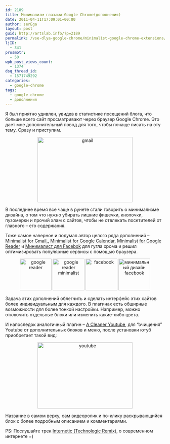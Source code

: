 ```yaml
---
id: 2189
title: Минимализм глазами Google Chrome(дополнения)
date: 2011-04-11T17:09:01+00:00
author: serEga
layout: post
guid: http://artslab.info/?p=2189
permalink: /vse-dlya-google-chrome/minimalist-google-chrome-extensions/
ljID:
  - 341
prosmotr:
  - 50
wpb_post_views_count:
  - 1374
dsq_thread_id:
  - 1571749292
categories:
  - google-chrome
tags:
  - google chrome
  - дополнения
---
```

Я был приятно удивлен, увидев в статистике посещений блога, что больше всего сайт просматривают через браузер Google Chrome. Это дает мне дополнительный повод для того, чтобы почаще писать на эту тему. Сразу и приступим.

<center>
  <a href="{{site.img_cdn}}/minimalist_gmail.png"><img src="{{site.img_cdn}}/minimalist_gmail-300x206.png" alt="gmail" title="minimalist_gmail" width="300" height="206" class="alignnone size-medium wp-image-2190" srcset="{{site.img_cdn}}/minimalist_gmail-300x206.png 300w, {{site.img_cdn}}/minimalist_gmail.png 400w" sizes="(max-width: 300px) 100vw, 300px" /></a>
</center>

В последнее время все чаще в рунете стали говорить о минимализме дизайна, о том что нужно убирать лишние фишечки, кнопочки, пузомерки и прочий хлам с сайтов, чтобы не отвлекать посетителей от главного &#8211; его содержания.

Тоже самое наверное и подумал автор целого ряда дополнений &#8211; [Minimalist for Gmail,](https://chrome.google.com/extensions/detail/oddhbkghjoccbljmagcgoklbfdjeiinb?hl=de#), [Minimalist for Google Calendar](https://chrome.google.com/extensions/detail/mgljgiacemcbnibkkmbolnljeffaadna?hl=de), [Minimalist for Google Reader](https://chrome.google.com/extensions/detail/pgpppbiipcfcldpgcjlhoehdffdjjall?hl=de) и [Минималист для Facebok](https://chrome.google.com/extensions/detail/ahmiiblnmmnijkhboligioinfchkeagi?hl=de) для гугла хрома и решил оптимизировать популярные сервисы с помощью браузера.

<center>
  <a href="{{site.img_cdn}}/google_reader_minimal.png"><img src="{{site.img_cdn}}/google_reader_minimal-100x100.png" alt="google reader" title="google_reader_minimal" width="100" height="100" class="alignnone size-thumbnail wp-image-2191" /></a> <a href="{{site.img_cdn}}/google_reader_menu.png"><img src="{{site.img_cdn}}/google_reader_menu-100x100.png" alt="google reader minimalist" title="google_reader_menu" width="100" height="100" class="alignnone size-thumbnail wp-image-2192" /></a> <a href="{{site.img_cdn}}/facebook_minimal_design.png"><img src="{{site.img_cdn}}/facebook_minimal_design-100x100.png" alt="facebook" title="facebook_minimal_design" width="100" height="100" class="alignnone size-thumbnail wp-image-2203" /></a> <a href="{{site.img_cdn}}/facebook_minimalist.png"><img src="{{site.img_cdn}}/facebook_minimalist-100x100.png" alt="минимальный дизайн facebook" title="facebook_minimalist" width="100" height="100" class="alignnone size-thumbnail wp-image-2202" /></a>
</center>

Задача этих дополнений облегчить и сделать интерфейс этих сайтов более индивидуальным для каждого. В плагинах есть обширные возможности для более тонкой настройки. Например, можно отключить отдельные блоки или изменить какие-либо цвета.

И напоследок аналогичный плагин &#8211; [A Cleaner Youtube](https://chrome.google.com/extensions/detail/pbkplpdagokmfbpggnhmillolnpmifam?hl=de), для &#8220;очищения&#8221; Youtube от дополнительных блоков и меню, после установки ютуб приобретает такой вид:

<center>
  <a href="{{site.img_cdn}}/youtube.jpg"><img src="{{site.img_cdn}}/youtube-300x209.jpg" alt="youtube" title="youtube" width="300" height="209" class="alignnone size-medium wp-image-2193" srcset="{{site.img_cdn}}/youtube-300x209.jpg 300w, {{site.img_cdn}}/youtube.jpg 1003w" sizes="(max-width: 300px) 100vw, 300px" /></a>
</center>

Название в самом верху, сам видеоролик и по-клику раскрывающийся блок с более подробным описанием и комментариями.

PS: Послушайте трек [Internetic (Technologic Remix)](http://www.youtube.com/watch?v=_FYMXZdO9bY&feature=feedfbc), о современном интернете =)